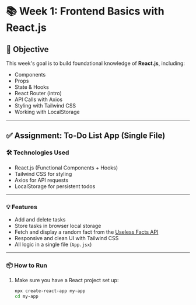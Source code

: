 # 📚 Week 1: Frontend Basics with React.js

## 📌 Objective

This week's goal is to build foundational knowledge of **React.js**, including:

- Components
- Props
- State & Hooks
- React Router (intro)
- API Calls with Axios
- Styling with Tailwind CSS
- Working with LocalStorage

---

## ✅ Assignment: To-Do List App (Single File)

### 🛠 Technologies Used

- React.js (Functional Components + Hooks)
- Tailwind CSS for styling
- Axios for API requests
- LocalStorage for persistent todos

---

### 💡 Features

- Add and delete tasks
- Store tasks in browser local storage
- Fetch and display a random fact from the [Useless Facts API](https://uselessfacts.jsph.pl/)
- Responsive and clean UI with Tailwind CSS
- All logic in a single file (`App.jsx`)

---

### 📦 How to Run

1. Make sure you have a React project set up:
   ```bash
   npx create-react-app my-app
   cd my-app
